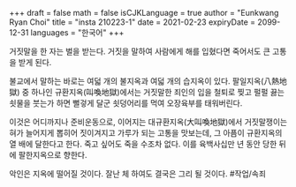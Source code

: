 +++
draft = false
math = false
isCJKLanguage = true
author = "Eunkwang Ryan Choi"
title = "insta 210223-1"
date = 2021-02-23
expiryDate = 2099-12-31
languages = "한국어"
+++

거짓말을 한 자는 벌을 받는다. 거짓을 말하여 사람에게 해를 입혔다면 죽어서도 큰 고통을 받게 된다.

불교에서 말하는 바로는 여덟 개의 불지옥과 여덟 개의 습지옥이 있다. 팔일지옥(八熱地獄) 중 하나인 규환지옥(叫喚地獄)에서는 거짓말한 죄인의 입을 철퇴로 찢고 펄펄 끓는 쇳물을 붓는가 하면 뻘겋게 달군 쇳덩어리를 먹여 오장육부를 태워버린다.

이것은 어디까지나 준비운동으로, 이어지는 대규환지옥(大叫喚地獄)에서 거짓말쟁이는 혀가 늘어지게 뽑히어 짓이겨지고 가루가 되는 고통을 맛보는데, 그 아픔이 규환지옥의 열 배에 달한다고 한다. 죽고 싶어도 죽을 수조차 없다. 이를 육백사십만 년 동안 당한 뒤에 팔한지옥으로 향한다.

악인은 지옥에 떨어질 것이다. 잘난 체 하여도 결국은 그리 될 것이다. #작업/속죄